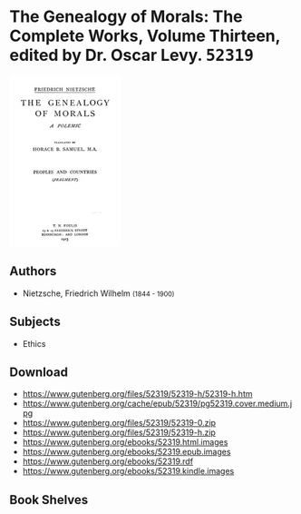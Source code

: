 # The Genealogy of Morals: The Complete Works, Volume Thirteen, edited by Dr. Oscar Levy. <kbd>52319</kbd>

![](./cover.medium.jpg "")

## Authors


 - Nietzsche, Friedrich Wilhelm <small>(1844 - 1900)</small>

## Subjects


 - Ethics

## Download


 - https://www.gutenberg.org/files/52319/52319-h/52319-h.htm
 - https://www.gutenberg.org/cache/epub/52319/pg52319.cover.medium.jpg
 - https://www.gutenberg.org/files/52319/52319-0.zip
 - https://www.gutenberg.org/files/52319/52319-h.zip
 - https://www.gutenberg.org/ebooks/52319.html.images
 - https://www.gutenberg.org/ebooks/52319.epub.images
 - https://www.gutenberg.org/ebooks/52319.rdf
 - https://www.gutenberg.org/ebooks/52319.kindle.images

## Book Shelves


